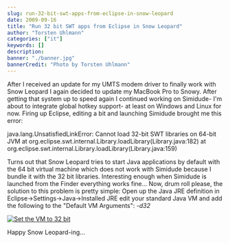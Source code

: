 ```yaml
---
slug: run-32-bit-swt-apps-from-eclipse-in-snow-leopard
date: 2009-09-16
title: "Run 32 bit SWT apps from Eclipse in Snow Leopard"
author: "Torsten Uhlmann"
categories: ["it"]
keywords: []
description:
banner: "./banner.jpg"
bannerCredit: "Photo by Torsten Uhlmann"
---
```


After I received an update for my UMTS modem driver to finally work with Snow Leopard I again decided to update my MacBook Pro to Snowy. After getting that system up to speed again I continued working on Simidude- I'm about to integrate global hotkey support- at least on Windows and Linux for now. Firing up Eclipse, editing a bit and launching Simidude brought me this error:

java.lang.UnsatisfiedLinkError: Cannot load 32-bit SWT libraries on 64-bit JVM at org.eclipse.swt.internal.Library.loadLibrary(Library.java:182) at org.eclipse.swt.internal.Library.loadLibrary(Library.java:159)

Turns out that Snow Leopard tries to start Java applications by default with the 64 bit virtual machine which does not work with Simidude because I bundle it with the 32 bit libraries. Interesting enough when Simidude is launched from the Finder everything works fine... Now, drum roll please, the solution to this problem is pretty simple: Open up the Java JRE definition in Eclipse-&gt;Settings-&gt;Java-&gt;Installed JRE edit your standard Java VM and add the following to the "Default VM Arguments": *-d32*

[![](/img/uploads/2009/09/edit_jre_32bit.jpg "Set the VM to 32 bit")](http://www.agynamix.de/wp-content/uploads/2009/09/edit_jre_32bit.jpg)

Happy Snow Leopard-ing...
